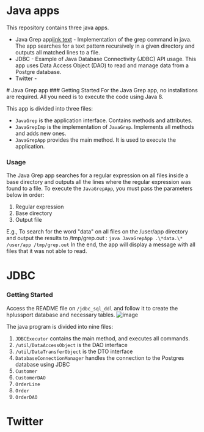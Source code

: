 # Java apps
This repository contains three java apps.
- Java Grep app[link text](#abcd) - Implementation of the grep command in java. The app searches for a text pattern recursively in a given directory and outputs all matched lines to a file.
- JDBC - Example of Java Database Connectivity (JDBC) API usage. This app uses Data Access Object (DAO) to read and manage data from a Postgre database.
- Twitter - 
<a name="grep">
# Java Grep app
### Getting Started
For the Java Grep app, no installations are required. All you need is to execute the code using Java 8.

This app is divided into three files:
 - `JavaGrep` is the application interface. Contains methods and attributes.
 - `JavaGrepImp` is the implementation of `JavaGrep`. Implements all methods and adds new ones.
 - `JavaGrepApp` provides the main method. It is used to execute the application.

### Usage
The Java Grep app searches for a regular expression on all files inside a base directory and outputs all the lines where the regular expression was found to a file.
To execute the `JavaGrepApp`, you must pass the parameters below in order:
 1. Regular expression
 2. Base directory
 3. Output file

E.g., To search for the word "data" on all files on the /user/app directory and output the results to /tmp/grep.out :
 `java JavaGrepApp .\*data.\* /user/app /tmp/grep.out`
 In the end, the app will display a message with all files that it was not able to read.
 </a>
 # JDBC 
  ### Getting Started
 Access the README file on `/jdbc_sql_ddl` and follow it to create the hplussport database and necessary tables.
![image](https://drive.google.com/uc?export=view&id=1DvVW11_Hclm7Yhe90woBky0K2UUbrpk3)
  
  The java program is divided into nine files:
  

 1. `JDBCExecutor` contains the main method, and executes all commands.
 2. `/util/DataAccessObject` is the DAO interface
 3. `/util/DataTransferObject` is the DTO interface
 4. `DatabaseConnectionManager` handles the connection to the Postgres database using JDBC
 5. `Customer`
 6. `CustomerDAO`
 7. `OrderLine`
 8. `Order`
 9. `OrderDAO`

 
 # Twitter
<!--stackedit_data:
eyJoaXN0b3J5IjpbMTg4MTk1NDc1NywxNDQ1ODIxNjQ3LC0xNT
EyODk5Mzg2LDExMDkxMTUxMTQsLTcwNDIzMjQ5NywtMTY0NzI3
NzU5MiwtMTI5MjkxNjIxMiw4NzMxMTEwMDMsLTE0Mjk1MjU0MT
YsLTIwODEzNDQ0MDAsLTQ2NzU2OTk4OSwxODY3MTQxNzI3LC0x
Njk4ODAxMjU3LDIwNDE0NDI5NjVdfQ==
-->